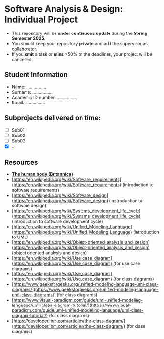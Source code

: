# Software Analysis & Design: Individual Project
* This repository will be **under continuous update** during the **Spring Semester 2025**.
* You should keep your repository **private** and add the supervisor as collaborator.
* If you **omit** a task or **miss** >50% of the deadlines, your project will be cancelled.

## Student Information
* Name: ................
* Surname: ................
* Academic ID number: ................
* Email: ................

## Subprojects delivered on time:
- [ ] Sub01
- [ ] Sub02
- [ ] Sub03
- [x] ...

## Resources
* **[The human body (Britannica)](https://www.britannica.com/science/human-body)**
* [https://en.wikipedia.org/wiki/Software_requirements](https://en.wikipedia.org/wiki/Software_requirements) (introduction to software requirements)
* [https://en.wikipedia.org/wiki/Software_design](https://en.wikipedia.org/wiki/Software_design) (instroduction to software design)
* [https://en.wikipedia.org/wiki/Systems_development_life_cycle](https://en.wikipedia.org/wiki/Systems_development_life_cycle) (introduction to software development cycle)
* [https://en.wikipedia.org/wiki/Unified_Modeling_Language](https://en.wikipedia.org/wiki/Unified_Modeling_Language) (introduction to UML)
* [https://en.wikipedia.org/wiki/Object-oriented_analysis_and_design](https://en.wikipedia.org/wiki/Object-oriented_analysis_and_design) (object oriented analysis and design)
* [https://en.wikipedia.org/wiki/Use_case_diagram](https://en.wikipedia.org/wiki/Use_case_diagram) (for use case diagrams)
* [https://en.wikipedia.org/wiki/Use_case_diagram](https://en.wikipedia.org/wiki/Use_case_diagram) (for class diagrams)
* [https://www.geeksforgeeks.org/unified-modeling-language-uml-class-diagrams/](https://www.geeksforgeeks.org/unified-modeling-language-uml-class-diagrams/) (for class diagrams)
* [https://www.visual-paradigm.com/guide/uml-unified-modeling-language/uml-class-diagram-tutorial/](https://www.visual-paradigm.com/guide/uml-unified-modeling-language/uml-class-diagram-tutorial/) (for class diagrams)
* [https://developer.ibm.com/articles/the-class-diagram/](https://developer.ibm.com/articles/the-class-diagram/) (for class diagrams)
